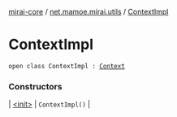 [mirai-core](../../index.md) / [net.mamoe.mirai.utils](../index.md) / [ContextImpl](./index.md)

# ContextImpl

`open class ContextImpl : `[`Context`](../-context/index.md)

### Constructors

| [&lt;init&gt;](-init-.md) | `ContextImpl()` |

